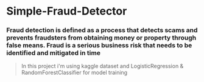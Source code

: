 # Simple-Fraud-Detector

### Fraud detection is defined as a process that detects scams and prevents fraudsters from obtaining money or property through false means. Fraud is a serious business risk that needs to be identified and mitigated in time

> In this project i'm using kaggle dataset and LogisticRegression & RandomForestClassifier for model training
